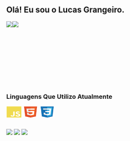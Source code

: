 ## Olá! Eu sou o Lucas Grangeiro.
<div style="display: flex">
<img height="150cm" src="https://github-readme-stats.vercel.app/api?username=lucass641&show_icons=true&theme=transparent"/>
<img height="150cm" src="https://github-readme-stats.vercel.app/api/top-langs/?username=lucass641&layout=compact&theme=transparent"/>
</div>
<div style="display: inline_block"><br>
  <h3>Linguagens Que Utilizo Atualmente</h3>
  <img align="center" alt="lucas-Js" height="30" width="40" src="https://raw.githubusercontent.com/devicons/devicon/master/icons/javascript/javascript-plain.svg">
  <img align="center" alt="lucas-HTML" height="30" width="40" src="https://raw.githubusercontent.com/devicons/devicon/master/icons/html5/html5-original.svg">
  <img align="center" alt="lucas-CSS" height="30" width="40" src="https://raw.githubusercontent.com/devicons/devicon/master/icons/css3/css3-original.svg">
</div>

##
<div> 
 	<a href="https://www.twitch.tv/diifferentt" target="_blank"><img src="https://img.shields.io/badge/Twitch-9146FF?style=for-the-badge&logo=twitch&logoColor=white" target="_blank"></a>
  <a href = "mailto:lucaslg6401@gmail.com"><img src="https://img.shields.io/badge/-Gmail-%23333?style=for-the-badge&logo=gmail&logoColor=white" target="_blank"></a>
  <a href="https://www.linkedin.com/in/-lucassantos/" target="_blank"><img src="https://img.shields.io/badge/-LinkedIn-%230077B5?style=for-the-badge&logo=linkedin&logoColor=white" target="_blank"></a> 
  
</div>
